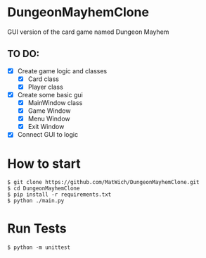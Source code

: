 # DungeonMayhemClone
GUI version of the card game named Dungeon Mayhem 

## TO DO:
- [x] Create game logic and classes
  - [x] Card class
  - [x] Player class
    
- [x] Create some basic gui
  - [x] MainWindow class
  - [x] Game Window
  - [x] Menu Window
  - [x] Exit Window
- [x] Connect GUI to logic

# How to start 

```
$ git clone https://github.com/MatWich/DungeonMayhemClone.git
$ cd DungeonMayhemClone
$ pip install -r requirements.txt
$ python ./main.py
```

# Run Tests
```
$ python -m unittest
```